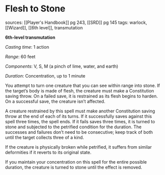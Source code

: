 # Flesh to Stone
sources: [[Player's Handbook]] pg 243, [[SRD]] pg 145
tags: warlock, [[Wizard]], [[6th level]], transmutation

**6th-level transmutation**

*Casting time*: 1 action

*Range*: 60 feet

*Components*: V, S, M (a pinch of lime, water, and earth)

*Duration*: Concentration, up to 1 minute

You attempt to turn one creature that you can see within range into stone. If the target’s body is made of flesh, the creature must make a Constitution saving throw. On a failed save, it is restrained as its flesh begins to harden. On a successful save, the creature isn’t affected.

A creature restrained by this spell must make another Constitution saving throw at the end of each of its turns. If it successfully saves against this spell three times, the spell ends. If it fails saves three times, it is turned to stone and subjected to the petrified condition for the duration. The successes and failures don’t need to be consecutive; keep track of both until the target collects three of a kind.

If the creature is physically broken while petrified, it suffers from similar deformities if it reverts to its original state.

If you maintain your concentration on this spell for the entire possible duration, the creature is turned to stone until the effect is removed.

